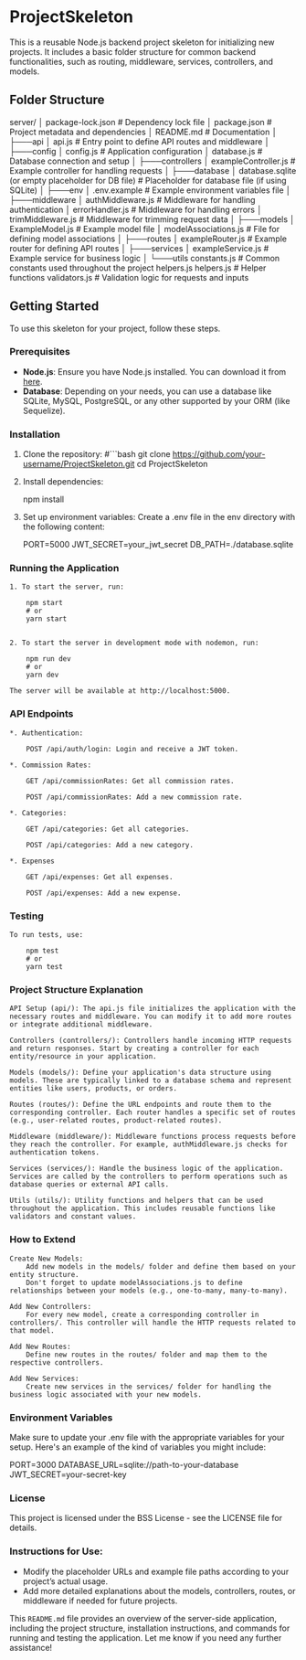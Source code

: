 # ProjectSkeleton

This is a reusable Node.js backend project skeleton for initializing new projects. It includes a basic folder structure for common backend functionalities, such as routing, middleware, services, controllers, and models.

## Folder Structure

server/
│ package-lock.json # Dependency lock file
│ package.json # Project metadata and dependencies
│ README.md # Documentation
│
├───api
│ api.js # Entry point to define API routes and middleware
│
├───config
│ config.js # Application configuration
│ database.js # Database connection and setup
│
├───controllers
│ exampleController.js # Example controller for handling requests
│
├───database
│ database.sqlite (or empty placeholder for DB file) # Placeholder for database file (if using SQLite)
│
├───env
│ .env.example # Example environment variables file
│
├───middleware
│ authMiddleware.js # Middleware for handling authentication
│ errorHandler.js # Middleware for handling errors
│ trimMiddleware.js # Middleware for trimming request data
│
├───models
│ ExampleModel.js # Example model file
│ modelAssociations.js # File for defining model associations
│
├───routes
│ exampleRouter.js # Example router for defining API routes
│
├───services
│ exampleService.js # Example service for business logic
│
└───utils
constants.js # Common constants used throughout the project helpers.js
helpers.js # Helper functions
validators.js # Validation logic for requests and inputs

## Getting Started

To use this skeleton for your project, follow these steps.

### Prerequisites

- **Node.js**: Ensure you have Node.js installed. You can download it from [here](https://nodejs.org/).
- **Database**: Depending on your needs, you can use a database like SQLite, MySQL, PostgreSQL, or any other supported by your ORM (like Sequelize).

### Installation

1. Clone the repository:
   #```bash
   git clone https://github.com/your-username/ProjectSkeleton.git
   cd ProjectSkeleton

2. Install dependencies:

   npm install

3. Set up environment variables: Create a .env file in the env directory with the following content:

   PORT=5000
   JWT_SECRET=your_jwt_secret
   DB_PATH=./database.sqlite

### Running the Application

    1. To start the server, run:

    	npm start
    	# or
    	yarn start


    2. To start the server in development mode with nodemon, run:

    	npm run dev
    	# or
    	yarn dev

    The server will be available at http://localhost:5000.

### API Endpoints

    *. Authentication:

    	POST /api/auth/login: Login and receive a JWT token.

    *. Commission Rates:

    	GET /api/commissionRates: Get all commission rates.

    	POST /api/commissionRates: Add a new commission rate.

    *. Categories:

    	GET /api/categories: Get all categories.

    	POST /api/categories: Add a new category.

    *. Expenses

    	GET /api/expenses: Get all expenses.

    	POST /api/expenses: Add a new expense.

### Testing

    To run tests, use:

    	npm test
    	# or
    	yarn test

### Project Structure Explanation

    API Setup (api/): The api.js file initializes the application with the necessary routes and middleware. You can modify it to add more routes or integrate additional middleware.

    Controllers (controllers/): Controllers handle incoming HTTP requests and return responses. Start by creating a controller for each entity/resource in your application.

    Models (models/): Define your application's data structure using models. These are typically linked to a database schema and represent entities like users, products, or orders.

    Routes (routes/): Define the URL endpoints and route them to the corresponding controller. Each router handles a specific set of routes (e.g., user-related routes, product-related routes).

    Middleware (middleware/): Middleware functions process requests before they reach the controller. For example, authMiddleware.js checks for authentication tokens.

    Services (services/): Handle the business logic of the application. Services are called by the controllers to perform operations such as database queries or external API calls.

    Utils (utils/): Utility functions and helpers that can be used throughout the application. This includes reusable functions like validators and constant values.

### How to Extend

    Create New Models:
        Add new models in the models/ folder and define them based on your entity structure.
        Don't forget to update modelAssociations.js to define relationships between your models (e.g., one-to-many, many-to-many).

    Add New Controllers:
        For every new model, create a corresponding controller in controllers/. This controller will handle the HTTP requests related to that model.

    Add New Routes:
        Define new routes in the routes/ folder and map them to the respective controllers.

    Add New Services:
        Create new services in the services/ folder for handling the business logic associated with your new models.

### Environment Variables

Make sure to update your .env file with the appropriate variables for your setup. Here's an example of the kind of variables you might include:

PORT=3000
DATABASE_URL=sqlite://path-to-your-database
JWT_SECRET=your-secret-key

### License

This project is licensed under the BSS License - see the LICENSE file for details.

### Instructions for Use:

- Modify the placeholder URLs and example file paths according to your project’s actual usage.
- Add more detailed explanations about the models, controllers, routes, or middleware if needed for future projects.

This `README.md` file provides an overview of the server-side application, including the project structure, installation instructions, and commands for running and testing the application. Let me know if you need any further assistance!
